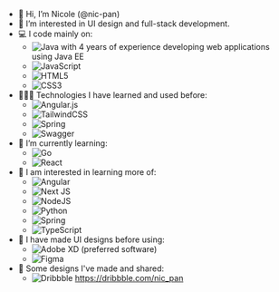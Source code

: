 - 👋 Hi, I’m Nicole (@nic-pan)
- 👀 I’m interested in UI design and full-stack development.
- 💻 I code mainly on:
  -  ![Java](https://img.shields.io/badge/java-%23ED8B00.svg?style=for-the-badge&logo=java&logoColor=white) with 4 years of experience developing web applications using Java EE
  -  ![JavaScript](https://img.shields.io/badge/javascript-%23323330.svg?style=for-the-badge&logo=javascript&logoColor=%23F7DF1E)
  -  ![HTML5](https://img.shields.io/badge/html5-%23E34F26.svg?style=for-the-badge&logo=html5&logoColor=white)
  -  ![CSS3](https://img.shields.io/badge/css3-%231572B6.svg?style=for-the-badge&logo=css3&logoColor=white)
- 👩🏼‍💻 Technologies I have learned and used before:
  -  ![Angular.js](https://img.shields.io/badge/angular.js-%23E23237.svg?style=for-the-badge&logo=angularjs&logoColor=white)
  -  ![TailwindCSS](https://img.shields.io/badge/tailwindcss-%2338B2AC.svg?style=for-the-badge&logo=tailwind-css&logoColor=white)
  -  ![Spring](https://img.shields.io/badge/spring-%236DB33F.svg?style=for-the-badge&logo=spring&logoColor=white)
  -  ![Swagger](https://img.shields.io/badge/-Swagger-%23Clojure?style=for-the-badge&logo=swagger&logoColor=white)
- 🌱 I’m currently learning:
  -  ![Go](https://img.shields.io/badge/go-%2300ADD8.svg?style=for-the-badge&logo=go&logoColor=white)
  -  ![React](https://img.shields.io/badge/react-%2320232a.svg?style=for-the-badge&logo=react&logoColor=%2361DAFB)
- 🧠 I am interested in learning more of:
  -  ![Angular](https://img.shields.io/badge/angular-%23DD0031.svg?style=for-the-badge&logo=angular&logoColor=white)
  -  ![Next JS](https://img.shields.io/badge/Next-black?style=for-the-badge&logo=next.js&logoColor=white)
  -  ![NodeJS](https://img.shields.io/badge/node.js-6DA55F?style=for-the-badge&logo=node.js&logoColor=white)
  -  ![Python](https://img.shields.io/badge/python-3670A0?style=for-the-badge&logo=python&logoColor=ffdd54)
  -  ![Spring](https://img.shields.io/badge/spring-%236DB33F.svg?style=for-the-badge&logo=spring&logoColor=white)
  -  ![TypeScript](https://img.shields.io/badge/typescript-%23007ACC.svg?style=for-the-badge&logo=typescript&logoColor=white)
- 🎨 I have made UI designs before using:
  - ![Adobe XD](https://img.shields.io/badge/Adobe%20XD-470137?style=for-the-badge&logo=Adobe%20XD&logoColor=#FF61F6) (preferred software)
  - ![Figma](https://img.shields.io/badge/figma-%23F24E1E.svg?style=for-the-badge&logo=figma&logoColor=white)
- 📄 Some designs I've made and shared:
  - ![Dribbble](https://img.shields.io/badge/Dribbble-EA4C89?style=for-the-badge&logo=dribbble&logoColor=white) https://dribbble.com/nic_pan
<!---
nic-pan/nic-pan is a ✨ special ✨ repository because its `README.md` (this file) appears on your GitHub profile.
You can click the Preview link to take a look at your changes.
--->
